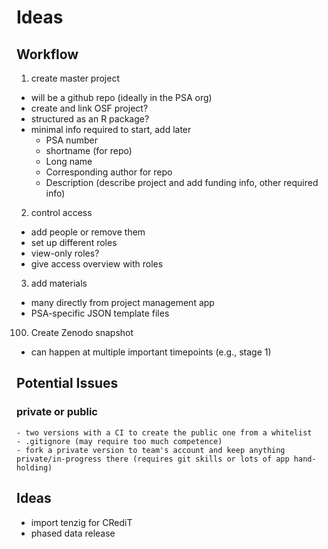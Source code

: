 # Ideas

## Workflow

1. create master project
  - will be a github repo (ideally in the PSA org)
  - create and link OSF project?
  - structured as an R package?
  - minimal info required to start, add later
    - PSA number
    - shortname (for repo)
    - Long name
    - Corresponding author for repo
    - Description (describe project and add funding info, other required info)
2. control access
  - add people or remove them
  - set up different roles
  - view-only roles?
  - give access overview with roles
3. add materials
  - many directly from project management app
  - PSA-specific JSON template files

100. Create Zenodo snapshot
  - can happen at multiple important timepoints (e.g., stage 1)
  
  
## Potential Issues

### private or public 
    - two versions with a CI to create the public one from a whitelist
    - .gitignore (may require too much competence)
    - fork a private version to team's account and keep anything private/in-progress there (requires git skills or lots of app hand-holding)
    
## Ideas

- import tenzig for CRediT 
- phased data release 
